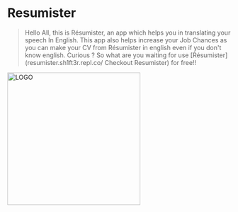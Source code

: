 # Resumister
> Hello All, this is Résumister, an app which helps you in translating your speech In English. This app also helps increase your Job Chances as you can make your CV from
> Résumister in english even if you don't know english. Curious ? So what are you waiting for use [Résumister](resumister.sh1ft3r.repl.co/ Checkout Resumister) for free!!
<img src="https://cdn.discordapp.com/attachments/927419772772163634/927830502759612446/unknown.png" alt="LOGO" width="300"/>
